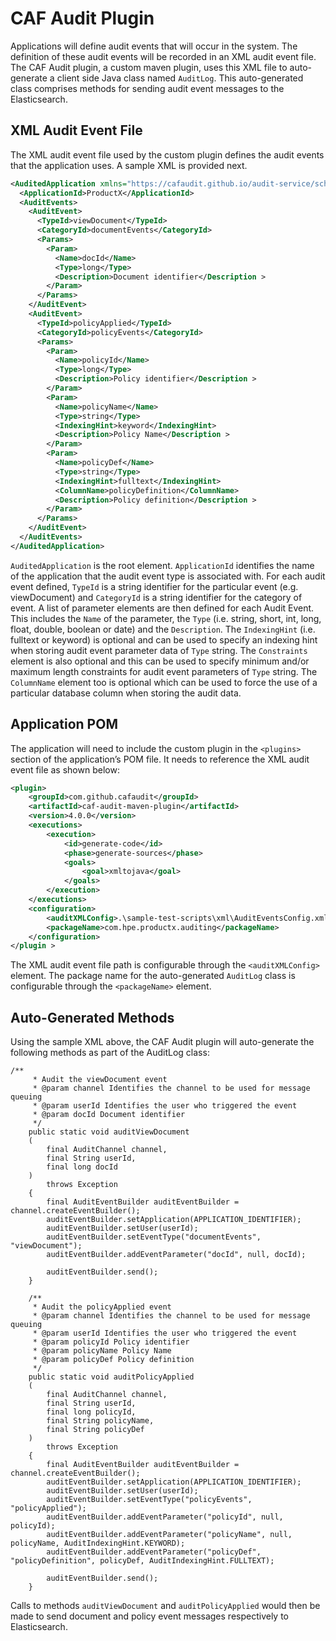 # CAF Audit Plugin

Applications will define audit events that will occur in the system. The definition of these audit events will be
recorded in an XML audit event file. The CAF Audit plugin, a custom maven plugin, uses this XML file to auto-generate a 
client side Java class named `AuditLog`. This auto-generated class comprises methods for sending audit event messages to the Elasticsearch.  

## XML Audit Event File
The XML audit event file used by the custom plugin defines the audit events that the application uses. A sample XML is 
provided next.

```xml
<AuditedApplication xmlns="https://cafaudit.github.io/audit-service/schema/AuditedApplication.xsd">
  <ApplicationId>ProductX</ApplicationId>
  <AuditEvents>
    <AuditEvent>
      <TypeId>viewDocument</TypeId>
      <CategoryId>documentEvents</CategoryId>
      <Params>
        <Param>
          <Name>docId</Name>
          <Type>long</Type>
          <Description>Document identifier</Description >
        </Param>
      </Params>
    </AuditEvent>
    <AuditEvent>
      <TypeId>policyApplied</TypeId>
      <CategoryId>policyEvents</CategoryId>
      <Params>
        <Param>
          <Name>policyId</Name>
          <Type>long</Type>
          <Description>Policy identifier</Description >
        </Param>
        <Param>
          <Name>policyName</Name>
          <Type>string</Type>
          <IndexingHint>keyword</IndexingHint>
          <Description>Policy Name</Description >
        </Param>
        <Param>
          <Name>policyDef</Name>
          <Type>string</Type>
          <IndexingHint>fulltext</IndexingHint>
          <ColumnName>policyDefinition</ColumnName>
          <Description>Policy definition</Description >
        </Param>
      </Params>
    </AuditEvent>
  </AuditEvents>
</AuditedApplication>
```

`AuditedApplication` is the root element. `ApplicationId` identifies the name of the application that the audit event type is associated with. For each audit event defined, `TypeId` is a string identifier for the particular event (e.g. viewDocument) and `CategoryId` is a string identifier for the category of event. A list of parameter elements are then defined for each Audit Event. This includes the `Name` of the parameter, the `Type` (i.e. string, short, int, long, float, double, boolean or date) and the `Description`. The `IndexingHint` (i.e. fulltext or keyword) is optional and can be used to specify an indexing hint when storing audit event parameter data of `Type` string. The `Constraints` element is also optional and this can be used to specify minimum and/or maximum length constraints for audit event parameters of `Type` string. The `ColumnName` element too is optional which can be used to force the use of a particular database column when storing the audit data. 

## Application POM 

The application will need to include the custom plugin in the `<plugins>` section of the application’s POM file. It needs to 
reference the XML audit event file as shown below:

```xml
<plugin>
	<groupId>com.github.cafaudit</groupId>
	<artifactId>caf-audit-maven-plugin</artifactId>
	<version>4.0.0</version>
	<executions>
		<execution>
			<id>generate-code</id>
			<phase>generate-sources</phase>
			<goals>
				<goal>xmltojava</goal>
			</goals>
		</execution>
	</executions>
	<configuration>
		<auditXMLConfig>.\sample-test-scripts\xml\AuditEventsConfig.xml</auditXMLConfig>
		<packageName>com.hpe.productx.auditing</packageName>
	</configuration>
</plugin >
```

The XML audit event file path is configurable through the `<auditXMLConfig>` element. The package name for the auto-generated 
`AuditLog` class is configurable through the `<packageName>` element.

## Auto-Generated Methods

Using the sample XML above, the CAF Audit plugin will auto-generate the following methods as part of the AuditLog class:

```
/**
     * Audit the viewDocument event
     * @param channel Identifies the channel to be used for message queuing 
     * @param userId Identifies the user who triggered the event 
     * @param docId Document identifier 
     */
    public static void auditViewDocument
    (
        final AuditChannel channel,
        final String userId,
        final long docId
    )
        throws Exception
    {
        final AuditEventBuilder auditEventBuilder = channel.createEventBuilder();
        auditEventBuilder.setApplication(APPLICATION_IDENTIFIER);
        auditEventBuilder.setUser(userId);
        auditEventBuilder.setEventType("documentEvents", "viewDocument");
        auditEventBuilder.addEventParameter("docId", null, docId);

        auditEventBuilder.send();
    }
                                                                                                                                                                                                                                                                                                                                                                                                                                                                                                                                                                                                                                                                                                                                                
    /**
     * Audit the policyApplied event
     * @param channel Identifies the channel to be used for message queuing 
     * @param userId Identifies the user who triggered the event 
     * @param policyId Policy identifier 
     * @param policyName Policy Name 
     * @param policyDef Policy definition 
     */
    public static void auditPolicyApplied
    (
        final AuditChannel channel,
        final String userId,
        final long policyId,
        final String policyName,
        final String policyDef
    )
        throws Exception
    {
        final AuditEventBuilder auditEventBuilder = channel.createEventBuilder();
        auditEventBuilder.setApplication(APPLICATION_IDENTIFIER);
        auditEventBuilder.setUser(userId);
        auditEventBuilder.setEventType("policyEvents", "policyApplied");
        auditEventBuilder.addEventParameter("policyId", null, policyId);
        auditEventBuilder.addEventParameter("policyName", null, policyName, AuditIndexingHint.KEYWORD);
        auditEventBuilder.addEventParameter("policyDef", "policyDefinition", policyDef, AuditIndexingHint.FULLTEXT);

        auditEventBuilder.send();
    }
```

Calls to methods `auditViewDocument` and `auditPolicyApplied` would then be made to send document and policy event messages respectively to Elasticsearch.


